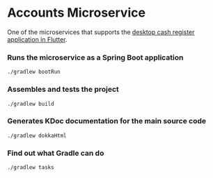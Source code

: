 # Accounts Microservice

One of the microservices that supports the [desktop cash register application in Flutter](https://github.com/tkresic/app).

### Runs the microservice as a Spring Boot application

`./gradlew bootRun`

### Assembles and tests the project

`./gradlew build`

### Generates KDoc documentation for the main source code

`./gradlew dokkaHtml`

### Find out what Gradle can do

`./gradlew tasks`